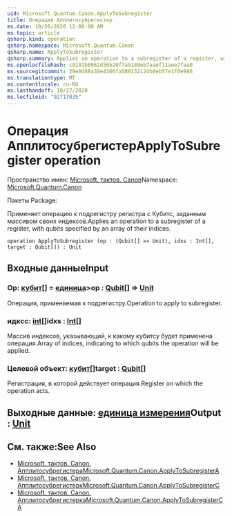 ```yaml
---
uid: Microsoft.Quantum.Canon.ApplyToSubregister
title: Операция Апплитосубрегистер
ms.date: 10/26/2020 12:00:00 AM
ms.topic: article
qsharp.kind: operation
qsharp.namespace: Microsoft.Quantum.Canon
qsharp.name: ApplyToSubregister
qsharp.summary: Applies an operation to a subregister of a register, with qubits specified by an array of their indices.
ms.openlocfilehash: c9181b8962d36b20f7a9140eb7aaef11aee7faa0
ms.sourcegitcommit: 29e0d88a30e4166fa580132124b0eb57e1f0e986
ms.translationtype: MT
ms.contentlocale: ru-RU
ms.lasthandoff: 10/27/2020
ms.locfileid: "92717035"
---
```

# <a name="applytosubregister-operation"></a><span data-ttu-id="1e7b4-102">Операция Апплитосубрегистер</span><span class="sxs-lookup"><span data-stu-id="1e7b4-102">ApplyToSubregister operation</span></span>

<span data-ttu-id="1e7b4-103">Пространство имен: [Microsoft. тактов. Canon](xref:Microsoft.Quantum.Canon)</span><span class="sxs-lookup"><span data-stu-id="1e7b4-103">Namespace: [Microsoft.Quantum.Canon](xref:Microsoft.Quantum.Canon)</span></span>

<span data-ttu-id="1e7b4-104">Пакеты [](https://nuget.org/packages/)</span><span class="sxs-lookup"><span data-stu-id="1e7b4-104">Package: [](https://nuget.org/packages/)</span></span>


<span data-ttu-id="1e7b4-105">Применяет операцию к подрегистру регистра с Кубитс, заданным массивом своих индексов.</span><span class="sxs-lookup"><span data-stu-id="1e7b4-105">Applies an operation to a subregister of a register, with qubits specified by an array of their indices.</span></span>

```qsharp
operation ApplyToSubregister (op : (Qubit[] => Unit), idxs : Int[], target : Qubit[]) : Unit
```


## <a name="input"></a><span data-ttu-id="1e7b4-106">Входные данные</span><span class="sxs-lookup"><span data-stu-id="1e7b4-106">Input</span></span>

### <a name="op--qubit--unit"></a><span data-ttu-id="1e7b4-107">Op: [кубит](xref:microsoft.quantum.lang-ref.qubit)[] = [единица](xref:microsoft.quantum.lang-ref.unit)></span><span class="sxs-lookup"><span data-stu-id="1e7b4-107">op : [Qubit](xref:microsoft.quantum.lang-ref.qubit)[] => [Unit](xref:microsoft.quantum.lang-ref.unit)</span></span> 

<span data-ttu-id="1e7b4-108">Операция, применяемая к подрегистру.</span><span class="sxs-lookup"><span data-stu-id="1e7b4-108">Operation to apply to subregister.</span></span>


### <a name="idxs--int"></a><span data-ttu-id="1e7b4-109">идксс: [int](xref:microsoft.quantum.lang-ref.int)[]</span><span class="sxs-lookup"><span data-stu-id="1e7b4-109">idxs : [Int](xref:microsoft.quantum.lang-ref.int)[]</span></span>

<span data-ttu-id="1e7b4-110">Массив индексов, указывающий, к какому кубитсу будет применена операция.</span><span class="sxs-lookup"><span data-stu-id="1e7b4-110">Array of indices, indicating to which qubits the operation will be applied.</span></span>


### <a name="target--qubit"></a><span data-ttu-id="1e7b4-111">Целевой объект: [кубит](xref:microsoft.quantum.lang-ref.qubit)[]</span><span class="sxs-lookup"><span data-stu-id="1e7b4-111">target : [Qubit](xref:microsoft.quantum.lang-ref.qubit)[]</span></span>

<span data-ttu-id="1e7b4-112">Регистрация, в которой действует операция.</span><span class="sxs-lookup"><span data-stu-id="1e7b4-112">Register on which the operation acts.</span></span>



## <a name="output--unit"></a><span data-ttu-id="1e7b4-113">Выходные данные: [единица измерения](xref:microsoft.quantum.lang-ref.unit)</span><span class="sxs-lookup"><span data-stu-id="1e7b4-113">Output : [Unit](xref:microsoft.quantum.lang-ref.unit)</span></span>



## <a name="see-also"></a><span data-ttu-id="1e7b4-114">См. также:</span><span class="sxs-lookup"><span data-stu-id="1e7b4-114">See Also</span></span>

- [<span data-ttu-id="1e7b4-115">Microsoft. тактов. Canon. Апплитосубрегистера</span><span class="sxs-lookup"><span data-stu-id="1e7b4-115">Microsoft.Quantum.Canon.ApplyToSubregisterA</span></span>](xref:Microsoft.Quantum.Canon.ApplyToSubregisterA)
- [<span data-ttu-id="1e7b4-116">Microsoft. тактов. Canon. Апплитосубрегистерк</span><span class="sxs-lookup"><span data-stu-id="1e7b4-116">Microsoft.Quantum.Canon.ApplyToSubregisterC</span></span>](xref:Microsoft.Quantum.Canon.ApplyToSubregisterC)
- [<span data-ttu-id="1e7b4-117">Microsoft. тактов. Canon. Апплитосубрегистерка</span><span class="sxs-lookup"><span data-stu-id="1e7b4-117">Microsoft.Quantum.Canon.ApplyToSubregisterCA</span></span>](xref:Microsoft.Quantum.Canon.ApplyToSubregisterCA)